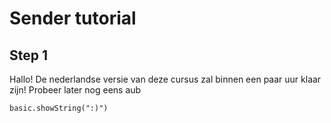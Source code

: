 # Sender tutorial

## Step 1

Hallo! De nederlandse versie van deze cursus zal binnen een paar uur klaar zijn! Probeer later nog eens aub

```blocks
basic.showString(":)")
```

